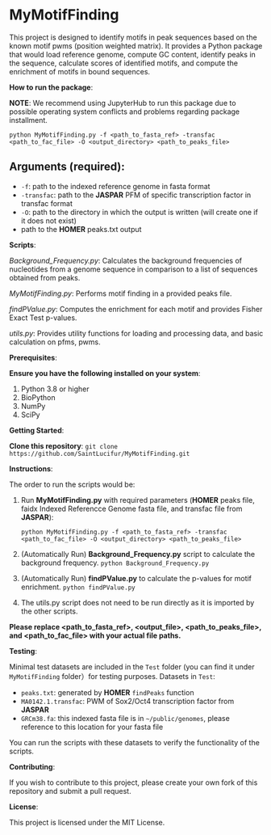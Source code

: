 # MyMotifFinding

This project is designed to identify motifs in peak sequences based on the known motif pwms (position weighted matrix). It provides a Python package that would load reference genome, compute GC content, identify peaks in the sequence, calculate scores of identified motifs, and compute the enrichment of motifs in bound sequences.

**How to run the package**:

**NOTE**: We recommend using JupyterHub to run this package due to possible operating system conflicts and problems regarding package installment.

`python MyMotifFinding.py -f <path_to_fasta_ref> -transfac <path_to_fac_file> -O <output_directory> <path_to_peaks_file>`

## **Arguments** (required):
* `-f`: path to the indexed reference genome in fasta format
* `-transfac`: path to the **JASPAR** PFM of specific transcription factor in transfac format
* `-O`: path to the directory in which the output is written (will create one if it does not exist)
* path to the **HOMER** peaks.txt output

**Scripts**:

*Background_Frequency.py*: Calculates the background frequencies of nucleotides from a genome sequence in comparison to a list of sequences obtained from peaks.

*MyMotifFinding.py*: Performs motif finding in a provided peaks file.

*findPValue.py*: Computes the enrichment for each motif and provides Fisher Exact Test p-values.

*utils.py*: Provides utility functions for loading and processing data, and basic calculation on pfms, pwms.

**Prerequisites**:

**Ensure you have the following installed on your system**:
1. Python 3.8 or higher
2. BioPython
3. NumPy
4. SciPy

**Getting Started**:

**Clone this repository**:
`git clone https://github.com/SaintLucifur/MyMotifFinding.git`

**Instructions**:

The order to run the scripts would be:

1. Run **MyMotifFinding.py** with required parameters (**HOMER** peaks file, faidx Indexed Referencce Genome fasta file, and transfac file from **JASPAR**):

    `python MyMotifFinding.py -f <path_to_fasta_ref> -transfac <path_to_fac_file> -O <output_directory> <path_to_peaks_file>`
2. (Automatically Run) **Background_Frequency.py** script to calculate the background frequency.
    `python Background_Frequency.py`
3. (Automatically Run) **findPValue.py** to calculate the p-values for motif enrichment.
    `python findPValue.py`
4. The utils.py script does not need to be run directly as it is imported by the other scripts.

**Please replace <path_to_fasta_ref>, <output_file>, <path_to_peaks_file>, and <path_to_fac_file> with your actual file paths.**

**Testing**:

Minimal test datasets are included in the `Test` folder (you can find it under `MyMotifFinding` folder）for testing purposes.
Datasets in `Test`:
* `peaks.txt`: generated by **HOMER** `findPeaks` function
* `MA0142.1.transfac`: PWM of Sox2/Oct4 transcription factor from **JASPAR**
* `GRCm38.fa`: this indexed fasta file is in `~/public/genomes`, please reference to this location for your fasta file

You can run the scripts with these datasets to verify the functionality of the scripts.

**Contributing**:

If you wish to contribute to this project, please create your own fork of this repository and submit a pull request.

**License**:

This project is licensed under the MIT License.
